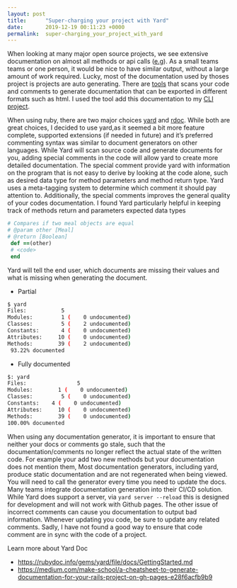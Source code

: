 ```yaml
---
layout: post
title:      "Super-charging your project with Yard"
date:       2019-12-19 00:11:23 +0000
permalink:  super-charging_your_project_with_yard
---
```



When looking at many major open source projects, we see extensive documentation on almost all methods or api calls ([e.g](https://rubydoc.info/gems/yard/file/docs/GettingStarted.md)). As a small teams teams or one person, it would be nice to have similar output, without a large amount of work required.  Lucky, most of the documentation used by thoses project is projects are auto generating. There are [tools](https://en.wikipedia.org/wiki/Documentation_generator) that scans your code and comments to generate documentation that can be exported in different formats such as html.  I used the tool add this documentation to my [CLI project](https://anthonyntilelli.github.io/MealSelector/).

When using ruby, there are two major choices [yard](https://yardoc.org/) and [rdoc](https://github.com/ruby/rdoc). While both are great choices, I decided to use yard,as it seemed a bit more feature complete, supported extensions (if needed in future) and it’s preferred commenting syntax was similar to document generators on other languages. While Yard will scan source code and generate documents for you, adding special comments in the code will allow yard to create more detailed documentation. The special comment provide yard with information on the program that is not easy to derive by looking at the code alone, such as desired data type for method parameters and method return type.  Yard uses a meta-tagging system to determine which comment it should pay attention to. Additionally, the special comments improves the general quality of your codes documentation. I found Yard particularly helpful in keeping track of methods return and parameters expected data types

``` ruby
# Compares if two meal objects are equal
# @param other [Meal]
# @return [Boolean]
 def ==(other)
 # <code>
 end
```

Yard will tell the end user, which documents are missing their values and what is missing when generating the document.

- Partial

```bash
$ yard
Files:           5
Modules:         1 (    0 undocumented)
Classes:         5 (    2 undocumented)
Constants:       4 (    0 undocumented)
Attributes:     10 (    0 undocumented)
Methods:        39 (    2 undocumented)
 93.22% documented
```

- Fully documented

```bash
$: yard
Files:                5
Modules:        1 (    0 undocumented)
Classes:         5 (    0 undocumented)
Constants:    4 (    0 undocumented)
Attributes:     10 (    0 undocumented)
Methods:        39 (    0 undocumented)
100.00% documented
```

When using any documentation generator, it is important to ensure that neither your docs or comments go stale, such that the documentation/comments no longer reflect the actual state of the written code.  For example your add two new methods but your documentation does not mention them,  Most documentation generators, including yard, produce static documentation and are not regenerated when being viewed. You will need to call the generator every time you need to update the docs.  Many teams integrate documentation generation into their CI/CD solution. While Yard does support a server, via `yard server --reload` this is designed for development and will not work with Github pages. The other issue of incorrect comments can cause you documentation to output bad information. Whenever updating you code, be sure to update any related comments. Sadly, I have not found a good way to ensure that code comment are in sync with the code of a project.

Learn more about Yard Doc
- https://rubydoc.info/gems/yard/file/docs/GettingStarted.md
- https://medium.com/make-school/a-cheatsheet-to-generate-documentation-for-your-rails-project-on-gh-pages-e28f6acfb9b9

